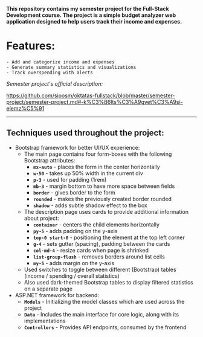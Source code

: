 <b>This repository contains my semester project for the Full-Stack Development course. The project is a simple budget analyzer web application designed to help users track their income and expenses.</b>

# Features:

	- Add and categorize income and expenses
	- Generate summary statistics and visualizations
	- Track overspending with alerts

<i>Semester project's official description: </i>

https://github.com/siposm/oktatas-fullstack/blob/master/semester-project/semester-project.md#-k%C3%B6lts%C3%A9gvet%C3%A9si-elemz%C5%91

<hr>

## Techniques used throughout the project:
- Bootstrap framework for better UI/UX experience:
	- The main page contains four form-boxes with the following Bootstrap attributes:
		- **`mx-auto`** - places the form in the center horizontally
		- **`w-50`** - takes up 50% width in the current div
		- **`p-3`** - used for padding (1rem) 
		- **`mb-3`** - margin bottom to have more space between fields
		- **`border`** - gives border to the form
		- **`rounded`** - makes the previously created border rounded
		- **`shadow`** - adds subtle shadow effect to the box
	- The description page uses cards to provide additional information about project:
		- **`container`** - centers the child elements horizontally
		- **`py-5`** - adds padding on the y-axis
		- **`top-0 start-0`** - positioning the element at the top left corner
		- **`g-4`** - sets gutter (spacing), padding between the cards
		- **`col-md-4`** - resize cards when page is shrinked
		- **`list-group-flush`** - removes borders around list cells
		- **`my-5`** - adds margin on the y-axis
	- Used switches to toggle between different (Bootstrap) tables (income / spending / overall statistics)
	- Also used dark-themed Bootstrap tables to display filtered statistics on a separate page
- ASP.NET framework for backend:
	- **`Models`** - Initializing the model classes which are used across the project
	- **`Data`** - Includes the main interface for core logic, along with its implementations
	- **`Controllers`** - Provides API endpoints, consumed by the frontend